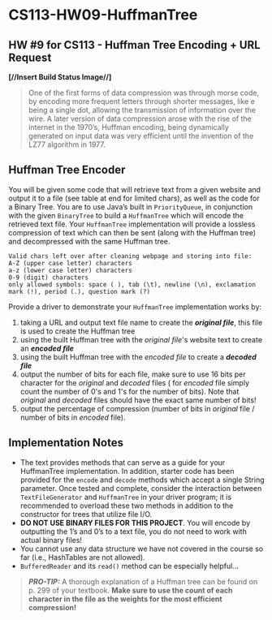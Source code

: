 # CS113-HW09-HuffmanTree
## HW #9 for CS113 - Huffman Tree Encoding + URL Request

**[//Insert Build Status Image//]**

>One of the first forms of data compression was through morse code, by encoding more frequent letters through shorter messages, like e being a single dot, allowing the transmission of information over the wire. A later version of data compression arose with the rise of the internet in the 1970’s, Huffman encoding, being dynamically generated on input data was very efficient until the invention of the LZ77 algorithm in 1977.

## Huffman Tree Encoder
You will be given some code that will retrieve text from a given website and output it to a file (see table at end for limited chars), as well as the code for a Binary Tree. You are to use Java’s built in `PriorityQueue`, in conjunction with the given `BinaryTree` to build a `HuffmanTree` which will encode the retrieved text file. Your `HuffmanTree` implementation will provide a lossless compression of text which can then be sent (along with the Huffman tree) and decompressed with the same Huffman tree.

```
Valid chars left over after cleaning webpage and storing into file:
A-Z (upper case letter) characters
a-z (lower case letter) characters
0-9 (digit) characters
only allowed symbols: space ( ), tab (\t), newline (\n), exclamation mark (!), period (.), question mark (?)
```

Provide a driver to demonstrate your `HuffmanTree` implementation works by:
 1. taking a URL and output text file name to create the ***original file***, this file is used to create the Huffman tree
 2. using the built Huffman tree with the *original file*'s website text to create an ***encoded file***
 3. using the built Huffman tree with the *encoded file* to create a ***decoded file***
 4. output the number of bits for each file, make sure to use 16 bits per character for the *original* and *decoded* files ( for *encoded* file simply count the number of 0's and 1's for the number of bits).   Note that *original* and *decoded* files should have the exact same number of bits!
 5. output the percentage of compression (number of bits in *original* file / number of bits in *encoded* file).
 
 ## Implementation Notes
 - The text provides methods that can serve as a guide for your HuffmanTree implementation. In addition, starter code has been provided for the `encode` and `decode` methods which accept a single String parameter. Once tested and complete, consider the interaction between `TextFileGenerator` and `HuffmanTree` in your driver program; it is recommended to overload these two methods in addition to the constructor for trees that utilize file I/O.
- **DO NOT USE BINARY FILES FOR THIS PROJECT**. You will encode by outputting the 1’s and 0’s to a text file, you do not need to work with actual binary files!
- You cannot use any data structure we have not covered in the course so far (i.e., HashTables are not allowed).
- `BufferedReader` and its `read()` method can be especially helpful...

> ***PRO-TIP:*** A thorough explanation of a Huffman tree can be found on p. 299 of your textbook. **Make sure to use the count of each character in the file as the weights for the most efficient compression!**

